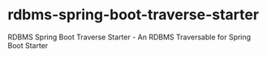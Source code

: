 # rdbms-spring-boot-traverse-starter
RDBMS Spring Boot Traverse Starter - An RDBMS Traversable for Spring Boot Starter
